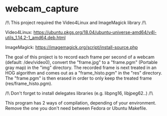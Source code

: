 # webcam_capture


/!\ This project required the Video4Linux and ImageMagick library /!\


Video4Linux: https://ubuntu.pkgs.org/18.04/ubuntu-universe-amd64/v4l-utils_1.14.2-1_amd64.deb.html

ImageMagick: https://imagemagick.org/script/install-source.php


The goal of this project is to record each frame per second of a webcam (default: /dev/video0), convert the "frame.jpg" to a "frame.pgm" (Portable gray map)
in the "img" directory. The recorded frame is next treated in an HOG algorithm and comes out as a "frame_histo.pgm" in the "res" directory.
The "frame.pgm" is then erased in order to only keep the treated frame (res/frame_histo.pgm).


/!\ Don't forget to install delegates libraries (e.g. libpng16, libjpeg62..) /!\


This program has 2 ways of compilation, depending of your environment. Remove the one you don't need between Fedora or Ubuntu Makefile.
